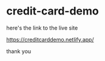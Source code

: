 # credit-card-demo

here's the link to the live site

https://creditcarddemo.netlify.app/

thank you
